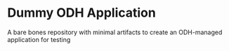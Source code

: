 # Dummy ODH Application

A bare bones repository with minimal artifacts to create an ODH-managed application for testing
